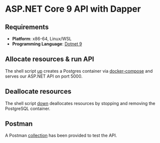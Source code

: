 # ASP.NET Core 9 API with Dapper

## Requirements

- **Platform**: x86-64, Linux/WSL
- **Programming Language**: [Dotnet 9](https://dotnet.microsoft.com/en-us/download/dotnet/9.0)


## Allocate resources & run API
The shell script [up](up.sh) creates a Postgres container via [docker-compose](infra/db/heroes/docker-compose.yml) and serves our ASP.NET API on port 5000.

## Deallocate resources
The shell script [down](down.sh) deallocates resources by stopping and removing the PostgreSQL container.

## Postman

A Postman [collection](postman) has been provided to test the API.
